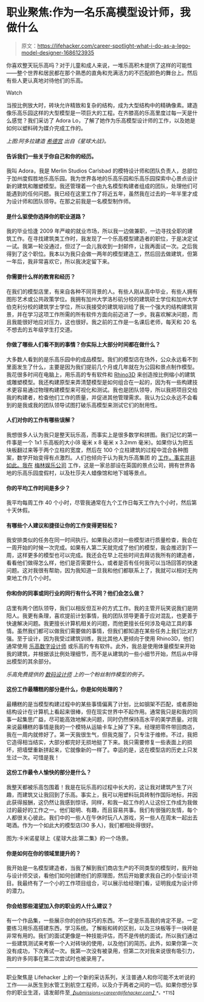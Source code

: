 # 职业聚焦:作为一名乐高模型设计师，我做什么

> 原文：<https://lifehacker.com/career-spotlight-what-i-do-as-a-lego-model-designer-1686123935>

你喜欢整天玩乐高吗？对于儿童和成人来说，一堆乐高积木提供了这样的可能性——整个世界和居民都在那个熟悉的直角和充满活力的不匹配颜色的舞台上。然后有些人更认真地对待他们的乐高。

Watch

当按比例放大时，砖块允许精致和复杂的结构，成为大型结构中的精确像素。建造像乐高乐园这样的大型模型是一项巨大的工程。在齐膝高的乐高里度过每一天是什么感觉？我们采访了 Adora Lo，了解了她作为乐高模型设计师的工作，以及她是如何以塑料砖为媒介完成工作的。

*上图:阿多拉建造* [*希德宫*](http://starwars.wikia.com/wiki/Theed_Royal_Palace) *出自《星球大战》。*

#### 告诉我们一些关于你自己和你的经历。

我叫 Adora，我是 Merlin Studios Carlsbad 的模特设计师和团队负责人，总部位于加州度假胜地乐高乐园。我为世界各地的乐高乐园和乐高乐园探索中心景点设计新的建筑和雕塑模型。我还管理着一个由九名模型构建者组成的团队，处理他们可能遇到的任何问题。我已经在这里工作了将近五年，虽然我在过去的一年半里才成为设计师和团队领导。在那之前我是一名模型制作师。

#### 是什么驱使你选择你的职业道路？

我的毕业恰逢 2009 年严峻的就业市场，所以我一边做兼职，一边寻找全职的建筑工作。在寻找建筑类工作时，我发现了一个乐高模型建造者的职位，于是决定试一试。我第一轮没通过，但过了一会儿我收到一封邮件，让我再面试一次。之后我得到了这个职位。我本以为我只会做一两年的模型建造工，然后回去做建筑，但第一年后，我非常喜欢它，所以我决定留下来。

#### 你需要什么样的教育和经历？

在我们的模型店里，有来自各种不同背景的人。有些人刚从高中毕业，有些人拥有图形艺术或公共政策学位。我拥有加州大学洛杉矶分校的建筑硕士学位和加州大学伯克利分校的建筑学士学位，所以我接受的建筑培训给了我一个强大的结构建筑背景，并在学习这项工作所需的所有软件方面向前迈进了一步。我喜欢解决问题，而且我能很好地应对压力，这也很好。我之前的工作是一名课后老师，每天和 20 名不想去的五年级学生打交道。

#### 你做了哪些人们看不到的事情？你实际上大部分时间都在做什么？

大多数人看到的是乐高乐园中的成品模型。我们的模型店在场外，公众永远看不到里面发生了什么，主要是因为我们提前几个月或几年就在为公园和景点制作模型。我花很多时间在电脑上，用乐高的专有软件和 [Rhino3D](https://www.rhino3d.com/) 来创造按比例缩小的建筑或雕塑模型。我还构建原型来弄清楚模型是如何组合在一起的，因为有一些构建技术更容易通过物理构建模型来可视化和测试。我也是团队领导，所以我把项目交给我的构建者，检查他们工作的质量，并促进其他管理需求。我认为公众永远不会看到的是我或我的团队领导试图打破乐高模型来测试它们的耐用性。

#### 人们对你的工作有哪些误解？

我想很多人认为我只是整天玩乐高，而事实上是很多数学和拼图。我们记忆的第一件事是一个 1x1 乐高板的大小(8 毫米 x 8 毫米 x 3.2mm 毫米)。如果你认为把五块板翻过来等于两个立柱的宽度，然后在 100 个立柱建筑的过程中混合各种图案，数学开始变得有点激烈。人们也倾向于认为我为乐高集团 的 [工作，事实并非如此。我在](http://www.lego.com/en-us/aboutus/lego-group) [梅林娱乐公司](http://www.merlinentertainments.biz/) 工作，这是一家总部设在英国的景点公司，拥有世界各地的乐高乐园度假村，以及杜莎夫人蜡像馆和地下城等景点。

#### 你的平均工作时间是多少？

我平均每周工作 40 个小时，尽管我通常在九个工作日每天工作九个小时，然后第十天休假。

#### 有哪些个人建议和捷径让你的工作变得更轻松？

我安排类似的任务在同一时间执行。如果我必须对一些模型进行质量检查，我会在一周开始的时候一次完成。如果有人第二天就完成了他们的模型，我会推迟到下一周，这样更多的模型也可以完成。我还会在早上花些时间去拜访我所有的建造者，看看他们做得怎么样，他们是否需要什么，或者是否有任何我可以当场回答的快速问题。这对我很有帮助，因为我知道一旦我和他们都联系上了，我就可以相对无拘束地工作几个小时。

#### 你和你的同事或同行业的同行有什么不同？他们会怎么做？

店里有两个团队领导，我们以相反但互补的方式工作。我的主管开玩笑说我们是阴阳人。我更有条理，喜欢提前计划事情，我的团队领导更善于应对混乱，也更善于快速解决问题。我更擅长计算机相关的问题，而他更擅长任何涉及电动工具的事情。虽然我们都可以做我们需要做的事情，但我们都知道在某些任务上我们比对方强。至于设计，因为我受过建筑训练，我比其他人更倾向于使用 Rhino3D，他们通常使用 [乐高数字设计师](http://ldd.lego.com/en-us/) 或乐高的专有软件。此外，我总是使用体量模型来开始我的建筑，并根据该比例处理细节，而不是从建筑的一些小细节开始，然后从中得出模型的其余部分。

*乐高免费提供的* [*数码设计师*](http://ldd.lego.com/en-us/) *上的一个粉丝制作模型的例子。*

#### 这份工作最糟糕的部分是什么，你是如何处理的？

最糟糕的是当模型构建过程中的某些事情偏离了计划，比如钢架不匹配，或者原始结构设计在计算机上看起来很棒，但在现实世界中不起作用。通常我只是和我的同事一起集思广益，尽可能高效地解决问题，同时仍然保持高水平的美学质量。对我来说最糟糕的事情是我的一个模特从运输卡车上掉了下来。经理把零件带回商店，我在一周内就修好了。第一天我很生气，但我克服了，只专注于维修。不过，我把它造得相当结实，大部分都完好无损地挺了下来。我只需要修复一些表面上的损坏，把墙壁重新拼起来，它就像新的一样了。幸运的是，这在模型店的历史上只发生过一次。可惜是我！

#### 这份工作最令人愉快的部分是什么？

我整天都被乐高包围着！我是在玩乐高的过程中长大的，这让我对建筑产生了兴趣，而建筑又让我回到了乐高。事实上，我可以用塑料玩具砖制作国际地标，并因此获得报酬，这仍然让我感到惊讶。同样，和我一起工作的人让这份工作成为我做过的最好的工作之一。他们聪明、有趣，而且容易共事。我们有很强的友情，每个人都很关心彼此。我们中的一些人在午休时玩八人游戏，另一些人在周末一起出去喝酒。作为一个如此大的模型店(30 多人)，我们都相处得很好。

图为:卡米诺星球上《星球大战:第二集》的一个场景。

#### 你是如何在你的领域里提升的？

我开始是一名模型建造者，当我了解到我们商店生产的不同类型的模型时，我开始与设计师交谈，看他们如何创建他们的原理图，然后开始要求我自己的小型设计项目。我最终有了一个小的工作项目组合，可以展示给经理们看，证明我成为设计师的潜力。

#### 你会给那些渴望加入你的职业的人什么建议？

有一个作品集，一些展示你的创作技巧的东西。不一定是乐高我的肯定不是。一定要练习用乐高搭建东西，学习系统。了解板和砖的区别，以及三块板等于一块砖是非常有用的。我们的面试更像是一种技能评估，而不是传统的面试，所以我们通过一些建筑测试来考察一个人对砖块的使用，以及他们的简历。此外，如果你第一次没有成功，下次再试一次。我第一次没有被录用，但第二次对我来说很有吸引力，我的许多同事在第二次尝试时也被录用了。

* * *

职业聚焦是 Lifehacker 上的一个新的采访系列，关注普通人和你可能不太听说的工作——从医生到水管工到航空工程师，以及介于两者之间的一切。如果你想分享你的职业生涯，请发邮件至[*<small>【submissions+career@lifehacker.com】</small>*](mailto:submissions+career@lifehacker.com)<small>*。*T15】</small>